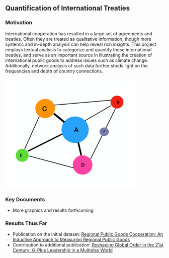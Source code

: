 ## Quantification of International Treaties


### Motivation
International cooperation has resulted in a large set of agreements and treaties. Often they are treated as qualitative information, though more systemic and in-depth analysis can help reveal rich insights. This project employs textual analysis to categorize and quantify these international treaties, and serve as an important source in illustrating the creation of international public goods to address issues such as climate change. Additionally, network analysis of such data further sheds light on the frequencies and depth of country connections. 

![](https://github.com/tengtedliu/quant_treaties/blob/main/graphics/network-s.png)

### Key Documents
* More graphics and results forthcoming

### Results Thus Far
* Publication on the initial dataset: [Regional Public Goods Cooperation: An Inductive Approach to Measuring Regional Public Goods](https://www.routledge.com/21st-Century-Cooperation-Regional-Public-Goods-Global-Governance-and/Estevadeordal-Goodman/p/book/9780367595098)
* Contribution to additional publication: [Reshaping Global Order in the 21st Century: G-Plus Leadership in a Multiplex World](https://onlinelibrary.wiley.com/doi/full/10.1111/cwe.12300)





